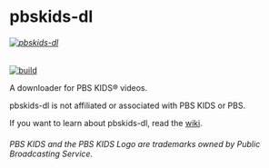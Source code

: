 # pbskids-dl
###### [![pbskids-dl](https://github.com/pbskids-dl/pbskids-dl/blob/dev/logo.svg)](https://github.com/pbskids-dl/pbskids-dl)
[![build](https://github.com/pbskids-dl/pbskids-dl/actions/workflows/build.yaml/badge.svg)](https://github.com/pbskids-dl/pbskids-dl/actions/workflows/build.yaml)

A downloader for PBS KIDS® videos.

pbskids-dl is not affiliated or associated with PBS KIDS or PBS.

If you want to learn about pbskids-dl, read the [wiki](https://github.com/pbskids-dl/pbskids-dl/wiki).

###### PBS KIDS and the PBS KIDS Logo are trademarks owned by Public Broadcasting Service.
